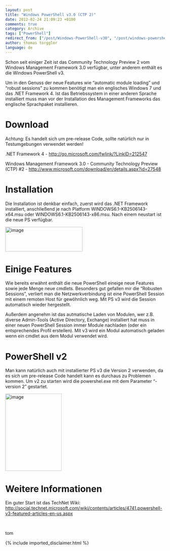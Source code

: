 ```yaml
---
layout: post
title: "Windows PowerShell v3.0 (CTP 2)"
date: 2012-02-24 21:09:23 +0100
comments: true
category: Archive
tags: ["PowerShell"]
redirect_from: ["/post/Windows-PowerShell-v30", "/post/windows-powershell-v30"]
author: thomas torggler
language: de
---
```

<!-- more -->
<p>Schon seit einiger Zeit ist das Community Technology Preview 2 vom Windows Management Framework 3.0 verfügbar, unter anderem enthält es die Windows PowerShell v3.</p>  <p>Um in den Genuss der neue Features wie “automatic module loading” und “robust sessions” zu kommen benötigt man ein englisches Windows 7 und das .NET Framework 4. Ist das Betriebssystem in einer anderen Sprache installiert muss man vor der Installation des Management Frameworks das englische Sprachpaket installieren.</p>  <h1>Download</h1>  <p>Achtung: Es handelt sich um pre-release Code, sollte natürlich nur in Testumgebungen verwendet werden!</p>  <p>.NET Framework 4 - <a href="http://go.microsoft.com/fwlink/?LinkID=212547">http://go.microsoft.com/fwlink/?LinkID=212547</a></p>  <p>Windows Management Framework 3.0 - Community Technology Preview (CTP) #2 - <a title="http://www.microsoft.com/download/en/details.aspx?id=27548" href="http://www.microsoft.com/download/en/details.aspx?id=27548">http://www.microsoft.com/download/en/details.aspx?id=27548</a></p>  <h1>Installation</h1>  <p>Die Installation ist denkbar einfach, zuerst wird das .NET Framework installiert, anschließend je nach Platform WINDOWS6.1-KB2506143-x64.msu oder WINDOWS6.1-KB2506143-x86.msu. Nach einem neustart ist die neue PS verfügbar.</p>  <p><a href="/assets/archive/image_371.png"><img style="background-image: none; border-right-width: 0px; margin: 0px; padding-left: 0px; padding-right: 0px; display: inline; border-top-width: 0px; border-bottom-width: 0px; border-left-width: 0px; padding-top: 0px" title="image" border="0" alt="image" src="/assets/archive/image_thumb_369.png" width="244" height="78" /></a></p>  <h1>Einige Features</h1>  <p>Wie bereits erwähnt enthält die neue PowerShell eineige neue Features sowie jede Menge neue cmdlets. Besonders gut gefallen mir die “Robusten Sessions”, verliert man die Netzwerkverbindung ist eine PowerShell Session mit einem remoten Host für gewöhnlich weg. Mit PS v3 wird die Session automatisch wieder hergestellt.</p>  <p>Außerdem angenehm ist das autmatische Laden von Modulen, wer z.B. diverse Admin-Tools (Active Directory, Exchange) installiert hat muss in einer neuen PowerShell Session immer Module nachladen (oder ein entsprechendes Profil erstellen). Mit v3 wird ein Modul automatisch geladen wenn ein cmdlet aus dem Modul verwendet wird.</p>  <h1>PowerShell v2</h1>  <p>Man kann natürlich auch mit installierter PS v3 die Version 2 verwenden, da es sich um pre-release Code handelt kann es durchaus zu Problemen kommen. Um v2 zu starten wird die powershel.exe mit dem Parameter “-version 2” gestartet.</p>  <p><a href="/assets/archive/image_372.png"><img style="background-image: none; border-right-width: 0px; margin: 0px; padding-left: 0px; padding-right: 0px; display: inline; border-top-width: 0px; border-bottom-width: 0px; border-left-width: 0px; padding-top: 0px" title="image" border="0" alt="image" src="/assets/archive/image_thumb_370.png" width="178" height="244" /></a></p>  <h1>Weitere Informationen</h1>  <p>Ein guter Start ist das TechNet Wiki: <a title="http://social.technet.microsoft.com/wiki/contents/articles/4741.powershell-v3-featured-articles-en-us.aspx" href="http://social.technet.microsoft.com/wiki/contents/articles/4741.powershell-v3-featured-articles-en-us.aspx">http://social.technet.microsoft.com/wiki/contents/articles/4741.powershell-v3-featured-articles-en-us.aspx</a></p>  <p>&#160;</p>  <p>tom</p>
{% include imported_disclaimer.html %}

